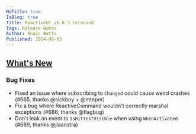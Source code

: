 ```yaml
---
NoTitle: true
IsBlog: true
Title: ReactiveUI v6.0.3 released
Tags: Release Notes
Author: Anaïs Betts
Published: 2014-08-03
---
```


## [What's New](https://github.com/reactiveui/ReactiveUI/compare/6.0.2...6.0.3)

### Bug Fixes
- Fixed an issue where subscribing to `Changed` could cause weird crashes (#665, thanks @sickboy + @mteper)
- Fix a bug where ReactiveCommand wouldn't correctly marshal exceptions (#686, thanks @flagbug)
- Don't leak an event to `IsHitTestVisible` when using `WhenActivated` (#689, thanks @jlaanstra)

